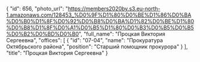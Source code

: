 {
    "id": 656,
    "photo_url": "https://members2020by.s3.eu-north-1.amazonaws.com/128453_%D0%9F%D1%80%D0%BE%D1%86%D0%BA%D0%B0%D1%8F%D0%92%D0%B8%D0%BA%D1%82%D0%BE%D1%80%D0%B8%D1%8F%D0%A1%D0%B5%D1%80%D0%B3%D0%B5%D0%B5%D0%B2%D0%BD%D0%B0",
    "full_name": "Процкая Виктория Сергеевна",
    "offices": [
        {
            "id": "07-04",
            "name": "Прокуратура Октябрьского района",
            "position": "Старший помощник прокурора"
        }
    ],
    "title": "Процкая Виктория Сергеевна"
}